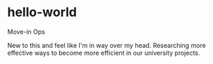 # hello-world
Move-in Ops

New to this and feel like I'm in way over my head.  Researching more effective ways to become more efficient in our university projects.  
